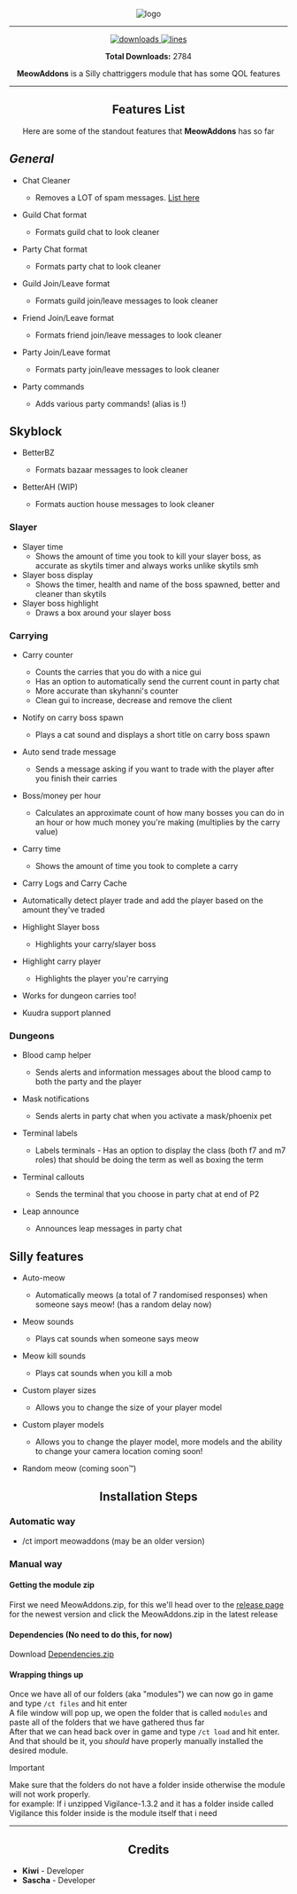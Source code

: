 <p align="center">
  <img alt="logo" src="https://i.imgur.com/9wgdq81.png" /
</p>

***
<p align="center">
  <a href="https://github.com/kiwidotzip/MeowAddons/releases" target="_blank">
    <img alt="downloads" src="https://img.shields.io/github/v/release/kiwidotzip/MeowAddons?color=ff54f9&style=flat-square" />
  </a>
  <a href="https://github.com/kiwidotzip/meowaddons/">
    <img src="https://tokei.rs/b1/github/kiwidotzip/MeowAddons?category=code&color=ff54f9&style=flat-square" alt="lines">
  </a>
</p>

<p align="center"><b>Total Downloads:</b> 2784 </p>

<p align="center" id="description"><b>MeowAddons</b> is a Silly chattriggers module that has some QOL features</p>

---

<h2 align="center">Features List</h2>

<p align="center">Here are some of the standout features that <b>MeowAddons</b> has so far</p>

## *General*
 
- Chat Cleaner 
  - Removes a LOT of spam messages. [List here](https://github.com/kiwidotzip/MeowAddons/blob/main/chatcleanerlist.json)

- Guild Chat format
  - Formats guild chat to look cleaner

- Party Chat format
  - Formats party chat to look cleaner

- Guild Join/Leave format
  - Formats guild join/leave messages to look cleaner

- Friend Join/Leave format
  - Formats friend join/leave messages to look cleaner

- Party Join/Leave format
  - Formats party join/leave messages to look cleaner

- Party commands
  - Adds various party commands! (alias is !)

## **Skyblock**

- BetterBZ 
  - Formats bazaar messages to look cleaner

- BetterAH (WIP)
  - Formats auction house messages to look cleaner

### **Slayer**
 
- Slayer time
  - Shows the amount of time you took to kill your slayer boss, as accurate as skytils timer and always works unlike skytils smh
- Slayer boss display
  - Shows the timer, health and name of the boss spawned, better and cleaner than skytils
- Slayer boss highlight
  - Draws a box around your slayer boss

### **Carrying**

- Carry counter
  - Counts the carries that you do with a nice gui
  - Has an option to automatically send the current count in party chat
  - More accurate than skyhanni's counter
  - Clean gui to increase, decrease and remove the client

- Notify on carry boss spawn
  - Plays a cat sound and displays a short title on carry boss spawn

- Auto send trade message
  - Sends a message asking if you want to trade with the player after you finish their carries

- Boss/money per hour
  - Calculates an approximate count of how many bosses you can do in an hour or how much money you're making (multiplies by the carry value)

- Carry time
  - Shows the amount of time you took to complete a carry

- Carry Logs and Carry Cache

- Automatically detect player trade and add the player based on the amount they've traded

- Highlight Slayer boss
  - Highlights your carry/slayer boss
 
- Highlight carry player
  - Highlights the player you're carrying

- Works for dungeon carries too!

- Kuudra support planned

### **Dungeons**

- Blood camp helper
  - Sends alerts and information messages about the blood camp to both the party and the player

- Mask notifications
  - Sends alerts in party chat when you activate a mask/phoenix pet

- Terminal labels
  - Labels terminals - Has an option to display the class (both f7 and m7 roles) that should be doing the term as well as boxing the term

- Terminal callouts
  - Sends the terminal that you choose in party chat at end of P2

- Leap announce
  - Announces leap messages in party chat

## **Silly features**

- Auto-meow 
  - Automatically meows (a total of 7 randomised responses) when someone says meow! (has a random delay now)

- Meow sounds
  - Plays cat sounds when someone says meow

- Meow kill sounds
  - Plays cat sounds when you kill a mob

- Custom player sizes
  - Allows you to change the size of your player model

- Custom player models
  - Allows you to change the player model, more models and the ability to change your camera location coming soon!

- Random meow (coming soon™)

<h2 align="center">Installation Steps</h2>

### **Automatic way**

- /ct import meowaddons (may be an older version)

### **Manual way**

#### **Getting the module zip**
First we need MeowAddons.zip, for this we'll head over to the [release page](https://github.com/kiwidotzip/MeowAddons/releases/) for the newest version and click the MeowAddons.zip in the latest release

#### **Dependencies (No need to do this, for now)**

Download [Dependencies.zip](https://github.com/kiwidotzip/randomstuff/releases/tag/meowaddonsdependencies)

#### **Wrapping things up**
Once we have all of our folders (aka "modules") we can now go in game and type `/ct files` and hit enter<br>
A file window will pop up, we open the folder that is called `modules` and paste all of the folders that we have gathered thus far<br>
After that we can head back over in game and type `/ct load` and hit enter.<br>
And that should be it, you _should_ have properly manually installed the desired module.
> [!IMPORTANT]
> Make sure that the folders do not have a folder inside otherwise the module will not work properly.<br>
> for example: If i unzipped Vigilance-1.3.2 and it has a folder inside called Vigilance this folder inside is the module itself that i need

   
---

<h2 align="center">Credits</h2>

- **Kiwi** - Developer
- **Sascha** - Developer
